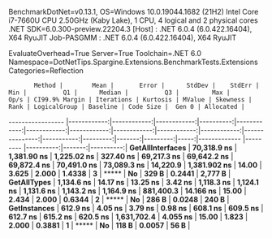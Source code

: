 
BenchmarkDotNet=v0.13.1, OS=Windows 10.0.19044.1682 (21H2)
Intel Core i7-7660U CPU 2.50GHz (Kaby Lake), 1 CPU, 4 logical and 2 physical cores
.NET SDK=6.0.300-preview.22204.3
  [Host]     : .NET 6.0.4 (6.0.422.16404), X64 RyuJIT
  Job-PASGMM : .NET 6.0.4 (6.0.422.16404), X64 RyuJIT

EvaluateOverhead=True  Server=True  Toolchain=.NET 6.0  
Namespace=DotNetTips.Spargine.Extensions.BenchmarkTests.Extensions  Categories=Reflection  

           Method |        Mean |       Error |      StdDev |    StdErr |         Min |          Q1 |      Median |          Q3 |         Max |        Op/s | CI99.9% Margin | Iterations | Kurtosis | MValue | Skewness | Rank | LogicalGroup | Baseline | Code Size |  Gen 0 | Allocated |
----------------- |------------:|------------:|------------:|----------:|------------:|------------:|------------:|------------:|------------:|------------:|---------------:|-----------:|---------:|-------:|---------:|-----:|------------- |--------- |----------:|-------:|----------:|
 **GetAllInterfaces** | **70,318.9 ns** | **1,381.90 ns** | **1,225.02 ns** | **327.40 ns** | **69,217.3 ns** | **69,642.2 ns** | **69,872.4 ns** | **70,491.0 ns** | **73,089.3 ns** |    **14,220.9** |   **1,381.902 ns** |      **14.00** |    **3.625** |  **2.000** |   **1.4338** |    **3** |            ***** |       **No** |     **329 B** | **0.2441** |   **2,777 B** |
      **GetAllTypes** |  **1,134.6 ns** |    **14.17 ns** |    **13.25 ns** |   **3.42 ns** |  **1,118.3 ns** |  **1,124.1 ns** |  **1,131.6 ns** |  **1,143.2 ns** |  **1,164.9 ns** |   **881,400.3** |      **14.166 ns** |      **15.00** |    **2.434** |  **2.000** |   **0.6344** |    **2** |            ***** |       **No** |     **286 B** | **0.0248** |     **240 B** |
     **GetInstances** |    **612.9 ns** |     **4.05 ns** |     **3.79 ns** |   **0.98 ns** |    **608.1 ns** |    **609.5 ns** |    **612.7 ns** |    **615.2 ns** |    **620.5 ns** | **1,631,702.4** |       **4.055 ns** |      **15.00** |    **1.823** |  **2.000** |   **0.3881** |    **1** |            ***** |       **No** |     **118 B** | **0.0057** |      **56 B** |
